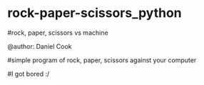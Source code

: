 # rock-paper-scissors_python
#rock, paper, scissors vs machine


@author: Daniel Cook

#simple program of rock, paper, scissors against your computer 

#I got bored :/
